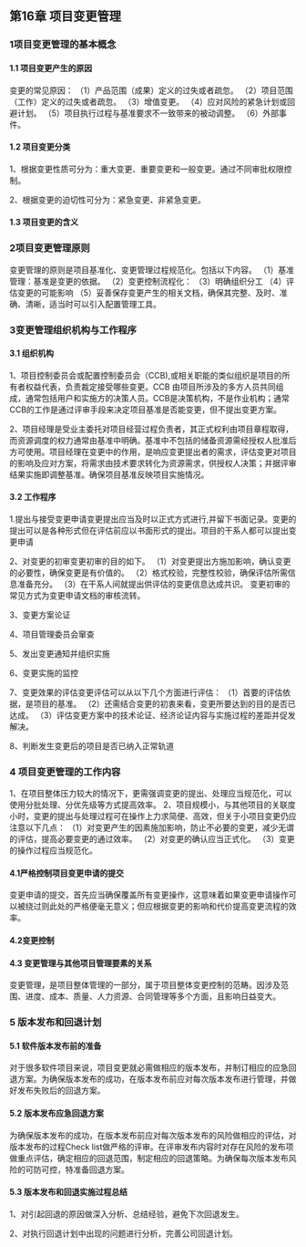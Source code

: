 ## 第16章 项目变更管理

### 1项目变更管理的基本概念

#### 1.1 项目变更产生的原因

变更的常见原因：
（1）产品范围（成果）定义的过失或者疏忽。
（2）项目范围（工作）定义的过失或者疏忽。
（3）增值变更。
（4）应对风险的紧急计划或回避计划。
（5）项目执行过程与基准要求不一致带来的被动调整。
（6）外部事件。

#### 1.2 项目变更分类

1、根据变更性质可分为：重大变更、重要变更和一般变更。通过不同审批权限控制。

2、根据变更的迫切性可分为：紧急变更、非紧急变更。

#### 1.3 项目变更的含义

### 2项目变更管理原则

变更管理的原则是项目基准化、变更管理过程规范化。包括以下内容。
（1）基准管理：基准是变更的依据。
（2）变更控制流程化：
（3）明确组织分工
（4）评估变更的可能影响
（5）妥善保存变更产生的相关文档，确保其完整、及时、准确、清晰，适当时可以引入配置管理工具。

### 3变更管理组织机构与工作程序

#### 3.1 组织机构

1、项目控制委员会或配置控制委员会（CCB),或相关职能的类似组织是项目的所有者权益代表，负责裁定接受哪些变更。CCB 由项目所涉及的多方人员共同组成，通常包括用户和实施方的决策人员。CCB是决策机构，不是作业机构；通常CCB的工作是通过评审手段来决定项目基准是否能变更，但不提出变更方案。

2、项目经理是受业主委托对项目经营过程负责者，其正式权利由项目章程取得，而资源调度的权力通常由基准中明确。基准中不包括的储备资源需经授权人批准后方可使用。项目经理在变更中的作用，是响应变更提出者的需求，评估变更对项目的影响及应对方案，将需求由技术要求转化为资源需求，供授权人决策；并据评审结果实施即调整基准。确保项目基准反映项目实施情况。

#### 3.2 工作程序

1.提出与接受变更申请变更提出应当及时以正式方式进行,并留下书面记录。变更的提出可以是各种形式但在评估前应以书面形式的提出。项目的干系人都可以提出变更申请

2、对变更的初审变更初审的目的如下。
（1）对变更提出方施加影响，确认变更的必要性，确保变更是有价值的。
（2）格式校验，完整性校验，确保评估所需信息准备充分。
（3）在干系人间就提出供评估的变更信息达成共识。
变更初审的常见方式为变更申请文档的审核流转。

3、变更方案论证

4、项目管理委员会窜查

5、发出变更通知并组织实施

6、变更实施的监控

7、变更效果的评估变更评估可以从以下几个方面进行评估：
（1）首要的评估依据，是项目的基准。
（2）还需结合变更的初衷来看，变更所要达到的目的是否已达成。
（3）评估变更方案中的技术论证、经济论证内容与实施过程的差距并促发解决。

8、判断发生变更后的项目是否已纳入正常轨道

### 4 项目变更管理的工作内容

1、在项目整体压力较大的情况下，更需强调变更的提出、处理应当规范化，可以使用分批处理、分优先级等方式提高效率。
2、项目规模小，与其他项目的关联度小时，变更的提出与处理过程可在操作上力求简便、高效，但关于小项目变更仍应注意以下几点：
（1）对变更产生的因素施加影响，防止不必要的变更，减少无谓的评估，提高必要变更的通过效率。
（2）对变更的确认应当正式化。
（3）变更的操作过程应当规范化。

#### 4.1严格控制项目变更申请的提交

变更申请的提交，首先应当确保覆盖所有变更操作，这意味着如果变更申请操作可以被绕过则此处的严格便毫无意义；但应根据变更的影响和代价提高变更流程的效率。

#### 4.2变更控制

#### 4.3 变更管理与其他项目管理要素的关系

变更管理，是项目整体管理的一部分，属于项目整体变更控制的范畴。因涉及范围、进度、成本、质量、人力资源、合同管理等多个方面，且影响日益变大。

### 5 版本发布和回退计划

#### 5.1 软件版本发布前的准备

对于很多软件项目来说，项目变更就必需做相应的版本发布，并制订相应的应急回退方案。为确保版本发布的成功，在版本发布前应对每次版本发布进行管理，并做好发布失败后的回退方案。

#### 5.2 版本发布应急回退方案

为确保版本发布的成功，在版本发布前应对每次版本发布的风险做相应的评估，对版本发布的过程Check list做严格的评审。在评审发布内容时对存在风险的发布项做重点评估，确定相应的回退范围，制定相应的回退策略。为确保每次版本发布风险的可防可控，特准备回退方案。

#### 5.3 版本发布和回退实施过程总结

1、对引起回退的原因做深入分析、总结经验，避免下次回退发生。

2、对执行回退计划中出现的问题进行分析，完善公司回退计划。
